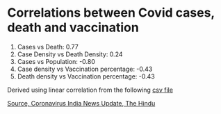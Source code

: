 # Correlations between Covid cases, death and vaccination

1. Cases vs Death: 0.77
2. Case Density vs Death Density: 0.24
3. Cases vs Population: -0.80
4. Case density vs Vaccination percentage: -0.43
5. Death density vs Vaccination percentage: -0.43

Derived using linear correlation from the following [csv file](https://github.com/Sukii/Coronavirus-data/blob/master/covid-vax.csv) 

[Source, Coronavirus India News Update, The Hindu](https://www.thehindu.com/coronavirus/)

